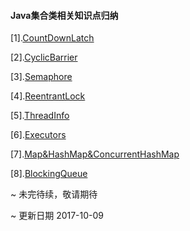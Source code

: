 #### Java集合类相关知识点归纳

[1].[CountDownLatch](./CountDownLatch.md)

[2].[CyclicBarrier](./CyclicBarrier.md)

[3].[Semaphore](./Semaphore.md)

[4].[ReentrantLock](./ReentrantLock.md)

[5].[ThreadInfo](./ThreadInfo.md)

[6].[Executors](./Executors.md)

[7].[Map&HashMap&ConcurrentHashMap](./MapRelevant.md)

[8].[BlockingQueue](./BlockQueue.md)


~ 未完待续，敬请期待

~ 更新日期 2017-10-09